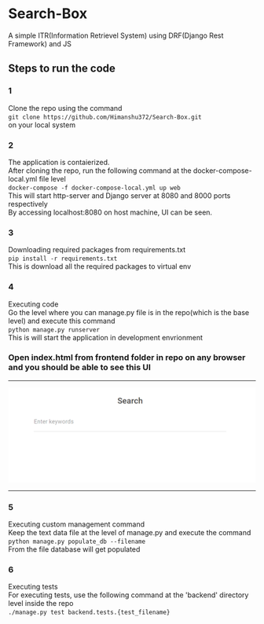 # Search-Box
A simple ITR(Information Retrievel System) using DRF(Django Rest Framework) and JS

## Steps to run the code 
### 1
Clone the repo using the command<br>
`git clone https://github.com/Himanshu372/Search-Box.git`<br>
on your local system<br>

### 2 
The application is contaierized.<br>
After cloning the repo, run the following command at the docker-compose-local.yml file level<br>
`docker-compose -f docker-compose-local.yml up web`<br>
This will start http-server and Django server at 8080 and 8000 ports respectively<br>
By accessing localhost:8080 on host machine, UI can be seen.<br>

### 3 
Downloading required packages from requirements.txt<br>
`pip install -r requirements.txt`<br>
This is download all the required packages to virtual env<br>

### 4 
Executing code<br>
Go the level where you can manage.py file is in the repo(which is the base level) and execute this command<br> 
`python manage.py runserver`<br>
This is will start the application in development envrionment<br>
### Open index.html from frontend folder in repo on any browser and you should be able to see this UI<br>
---

![](Advarisk_UI.PNG)

---

### 5
Executing custom management command<br> 
Keep the text data file at the level of manage.py and execute the command<br>
`python manage.py populate_db --filename`<br>
From the file database will get populated<br>

### 6
Executing tests<br>
For executing tests, use the following command at the 'backend' directory level inside the repo<br>
`./manage.py test backend.tests.{test_filename}`<br>
